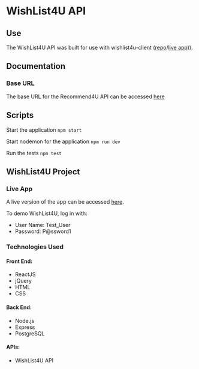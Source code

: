 # WishList4U API

## Use

The WishList4U API was built for use with wishlist4u-client ([repo](https://github.com/jyip01/wishlist4u-client)/[live app](https://wishlist4u-client.vercel.app/))).

## Documentation 

### Base URL

The base URL for the Recommend4U API can be accessed [here](https://fierce-plains-04234.herokuapp.com/api)

## Scripts

Start the application `npm start`

Start nodemon for the application `npm run dev`

Run the tests `npm test`

## WishList4U Project

### Live App 

A live version of the app can be accessed [here](https://wishlist4u-client.vercel.app/). 

To demo WishList4U, log in with: 
* User Name: Test_User
* Password: P@ssword1

### Technologies Used

#### Front End: 
* ReactJS
* jQuery
* HTML
* CSS

#### Back End: 
* Node.js
* Express
* PostgreSQL

#### APIs:
* WishList4U API